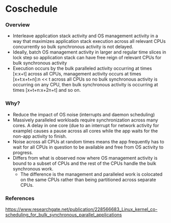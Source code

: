# Coschedule

### Overview

- Interleave application stack activity and OS management activity in a way that
  maximizes application stack execution across all relevant CPUs concurrently so
  bulk synchronous activity is not delayed.
- Ideally, batch OS management activity in larger and regular time slices in
  lock step so application stack can have free reign of relevant CPUs for bulk
  synchronous activity
- Execution occurs by the bulk paralleled activity occurring at times [x:x+t]
  across all CPUs, management activity occurs at times [x+t:x+t+n]:n << t across
  all CPUs so no bulk synchronous activity is occurring on any CPU, then bulk
  synchronous activity is occurring at times [x+t+n:x+2n+t] and so on.

### Why?

- Reduce the impact of OS noise (interrupts and daemon scheduling)
- Massively paralleled workloads require synchronization across many cores. A
  delay in one core (due to an interrupt for network activity for example)
  causes a pause across all cores while the app waits for the non-app activity
  to finish.
- Noise across all CPUs at random times means the app frequently has to wait for
  all CPUs in question to be available and free from OS activity to progress.
- Differs from what is observed now where OS management activity is bound to a
  subset of CPUs and the rest of the CPUs handle the bulk synchronous work.
  - The difference is the management and paralleled work is colocated on the
    same CPUs rather than being partitioned across separate CPUs.

### References

https://www.researchgate.net/publication/228566683_Linux_kernel_co-scheduling_for_bulk_synchronous_parallel_applications
